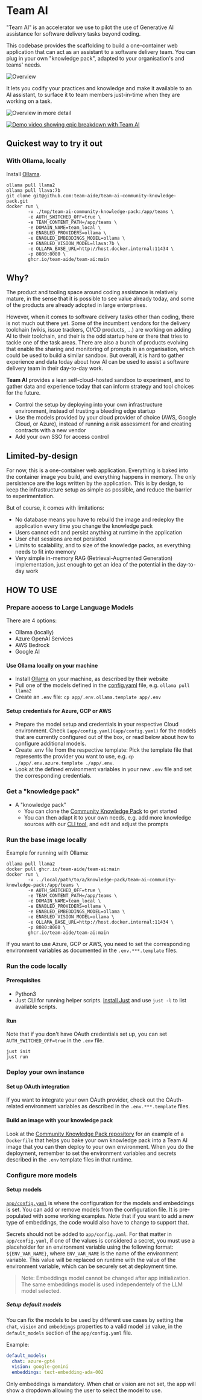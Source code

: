 # Team AI

"Team AI" is an accelerator we use to pilot the use of Generative AI assistance for software delivery tasks beyond coding. 

This codebase provides the scaffolding to build a one-container web application that can act as an assistant to a software delivery team. You can plug in your own "knowledge pack", adapted to your organisation's and teams' needs.

![Overview](./docs/images/overview.png)

It lets you codify your practices and knowledge and make it available to an AI assistant, to surface it to team members just-in-time when they are working on a task.

![Overview in more detail](./docs/images/overview_more_details.png)

[![Demo video showing epic breakdown with Team AI](docs/images/demo_thumbnail.png)](https://drive.google.com/file/d/16Acc_eDC6iphHk9wQLrNsl8rksP_wjXz/view?usp=sharing)

## Quickest way to try it out

### With Ollama, locally

Install [Ollama](https://ollama.com/).

```
ollama pull llama2
ollama pull llava:7b
git clone git@github.com:team-aide/team-ai-community-knowledge-pack.git
docker run \
        -v ./tmp/team-ai-community-knowledge-pack:/app/teams \
        -e AUTH_SWITCHED_OFF=true \
        -e TEAM_CONTENT_PATH=/app/teams \
        -e DOMAIN_NAME=team_local \
        -e ENABLED_PROVIDERS=ollama \
        -e ENABLED_EMBEDDINGS_MODEL=ollama \
        -e ENABLED_VISION_MODEL=llava:7b \
        -e OLLAMA_BASE_URL=http://host.docker.internal:11434 \
        -p 8080:8080 \
        ghcr.io/team-aide/team-ai:main
```

## Why?

The product and tooling space around coding assistance is relatively mature, in the sense that it is possible to see value already today, and some of the products are already adopted in large enterprises.

However, when it comes to software delivery tasks other than coding, there is not much out there yet. Some of the incumbent vendors for the delivery toolchain (wikis, issue trackers, CI/CD products, ...) are working on adding AI to their toolchain, and their is the odd startup here or there that tries to tackle one of the task areas. There are also a bunch of products evolving that enable the sharing and monitoring of prompts in an organisation, which could be used to build a similar sandbox. But overall, it is hard to gather experience and data today about how AI can be used to assist a software delivery team in their day-to-day work.

**Team AI** provides a lean self-cloud-hosted sandbox to experiment, and to gather data and experience today that can inform strategy and tool choices for the future.

* Control the setup by deploying into your own infrastructure environment, instead of trusting a bleeding edge startup
* Use the models provided by your cloud provider of choice (AWS, Google Cloud, or Azure), instead of running a risk assessment for and creating contracts with a new vendor
* Add your own SSO for access control

## Limited-by-design

For now, this is a one-container web application. Everything is baked into the container image you build, and everything happens in memory. The only persistence are the logs written by the application. This is by design, to keep the infrastructure setup as simple as possible, and reduce the barrier to experimentation. 

But of course, it comes with limitations:

- No database means you have to rebuild the image and redeploy the application every time you change the knowledge pack
- Users cannot edit and persist anything at runtime in the application
- User chat sessions are not persisted
- Limits to scalability, and to size of the knowledge packs, as everything needs to fit into memory
- Very simple in-memory RAG (Retrieval-Augmented Generation) implementation, just enough to get an idea of the potential in the day-to-day work

## HOW TO USE

### Prepare access to Large Language Models

There are 4 options:
- Ollama (locally)
- Azure OpenAI Services
- AWS Bedrock
- Google AI

#### Use Ollama locally on your machine

- Install [Ollama](https://ollama.com/) on your machine, as described by their website
- Pull one of the models defined in the [config.yaml](app/config.yaml) file, e.g. `ollama pull llama2`
- Create an `.env` file: `cp app/.env.ollama.template app/.env`

#### Setup credentials for Azure, GCP or AWS

- Prepare the model setup and credentials in your respective Cloud environment. Check `[app/config.yaml](app/config.yaml)` for the models that are currently configured out of the box, or read below about how to configure additional models.
- Create .env file from the respective template: Pick the template file that represents the provider you want to use, e.g. `cp ./app/.env.azure.template ./app/.env`.
- Look at the defined environment variables in your new `.env` file and set the corresponding credentials.

### Get a "knowledge pack"

- A "knowledge pack"
  - You can clone the [Community Knowledge Pack](https://github.com/tw-aide/team-ai-community-knowledge-pack) to get started
  - You can then adapt it to your own needs, e.g. add more knowledge sources with our [CLI tool](cli/README.md), and edit and adjust the prompts

### Run the base image locally

Example for running with Ollama:

```
ollama pull llama2
docker pull ghcr.io/team-aide/team-ai:main
docker run \
        -v ../local/path/to/a/knowledge-pack/team-ai-community-knowledge-pack:/app/teams \
        -e AUTH_SWITCHED_OFF=true \
        -e TEAM_CONTENT_PATH=/app/teams \
        -e DOMAIN_NAME=team_local \
        -e ENABLED_PROVIDERS=ollama \
        -e ENABLED_EMBEDDINGS_MODEL=ollama \
        -e ENABLED_VISION_MODEL=ollama \
        -e OLLAMA_BASE_URL=http://host.docker.internal:11434 \
        -p 8080:8080 \
        ghcr.io/team-aide/team-ai:main
```

If you want to use Azure, GCP or AWS, you need to set the corresponding environment variables as documented in the `.env.***.template` files.

### Run the code locally

#### Prerequisites

- Python3
- Just CLI for running helper scripts. [Install Just](https://just.systems/man/en/chapter_4.html) and use `just -l` to list available scripts.

#### Run

Note that if you don't have OAuth credentials set up, you can set `AUTH_SWITCHED_OFF=true` in the `.env` file.

```
just init
just run
```

### Deploy your own instance

#### Set up OAuth integration

If you want to integrate your own OAuth provider, check out the OAuth-related environment variables as described in the `.env.***.template` files.

#### Build an image with your knowledge pack

Look at the [Community Knowledge Pack repository](https://github.com/team-aide/team-ai-community-knowledge-pack) for an example of a `Dockerfile` that helps you bake your own knowledge pack into a Team AI image that you can then deploy to your own environment. When you do the deployment, remember to set the environment variables and secrets described in the `.env` template files in that runtime.

### Configure more models
#### Setup models

[`app/config.yaml`](app/config.yaml) is where the configuration for the models and embeddings is set. You can add or remove models from the configuration file. It is pre-populated with some working examples. Note that if you want to add a new type of embeddings, the code would also have to change to support that.

Secrets should not be added to `app/config.yaml`. For that matter in `app/config.yaml`, if one of the values is considered a secret, you must use a placeholder for an environment variable using the following format: `${ENV_VAR_NAME}`, where `ENV_VAR_NAME` is the name of the environment variable. This value will be replaced on runtime with the value of the environment variable, which can be securely set at deployment time.

> Note: Embeddings model cannot be changed after app initialization. The same embeddings model is used independentely of the LLM model selected.

##### Setup default models

You can fix the models to be used by different use cases by setting the `chat`, `vision` and `embeddings` properties to a valid model `id` value, in the `default_models` section of the `app/config.yaml` file.

Example:

```yaml
default_models:
  chat: azure-gpt4
  vision: google-gemini
  embeddings: text-embedding-ada-002
```

Only embeddings is mandatory. When chat or vision are not set, the app will show a dropdown allowing the user to select the model to use.
